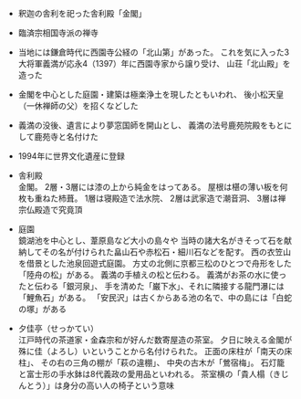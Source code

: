 - 釈迦の舎利を祀った舎利殿「金閣」

- 臨済宗相国寺派の禅寺

- 当地には鎌倉時代に西園寺公経の「北山第」があった。
これを気に入った3大将軍義満が応永4（1397）年に西園寺家から譲り受け、
山荘「北山殿」を造った

- 金閣を中心とした庭園・建築は極楽浄土を現したともいわれ、
後小松天皇（一休禅師の父）を招くなどした

- 義満の没後、遺言により夢窓国師を開山とし、
義満の法号鹿苑院殿をもとにして鹿苑寺と名付けた

- 1994年に世界文化遺産に登録

- 舎利殿  
金閣。
2層・3層には漆の上から純金をはってある。
屋根は椹の薄い板を何枚も重ねた杮葺。
1層は寝殿造で法水院、
2層は武家造で潮音洞、
3層は禅宗仏殿造で究竟頂

- 庭園  
鏡湖池を中心とし、葦原島など大小の島々や
当時の諸大名がきそって石を献納してその名が付けられた畠山石や赤松石・細川石などを配す。
西の衣笠山を借景とした池泉回遊式庭園。
方丈の北側に京都三松のひとつで舟形をした「陸舟の松」がある。
義満の手植えの松と伝わる。
義満がお茶の水に使ったと伝わる「銀河泉」、
手を清めた「巌下水」、それに隣接する龍門瀑には「鯉魚石」がある。
「安民沢」は古くからある池の名で、中の島には「白蛇の塚」がある

- 夕佳亭（せっかてい）  
江戸時代の茶道家・金森宗和が好んだ数寄屋造の茶室。
夕日に映える金閣が殊に佳（よろし）いということから名付けられた。
正面の床柱が「南天の床柱」、
その右の三角の棚が「萩の違棚」、
中央の古木が「鶯宿梅」。
石灯籠と富士形の手水鉢は8代義政の愛用品といわれる。
茶室横の「貴人榻（きじんとう）」は身分の高い人の椅子という意味